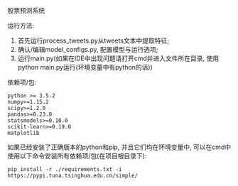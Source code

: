 股票预测系统

运行方法:
1. 首先运行process_tweets.py从tweets文本中提取特征;
2. 确认/编辑model_configs.py, 配置模型与运行选项;
3. 运行main.py(如果在IDE中出现问题请打开cmd并进入文件所在目录, 使用python main.py运行(环境变量中有python的话))

依赖项/包:
```
python >= 3.5.2
numpy>=1.15.2
scipy>=1.2.0
pandas>=0.23.0
statsmodels>=0.10.0
scikit-learn>=0.19.0
matplotlib
```

如果已经安装了正确版本的python和pip, 并且它们均在环境变量中, 可以在cmd中使用以下命令安装所有依赖项/包(在项目根目录下):
```
pip install -r ./requirements.txt -i https://pypi.tuna.tsinghua.edu.cn/simple/
```
